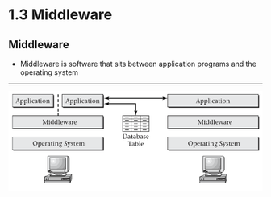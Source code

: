 1.3 Middleware
==============

Middleware
----------

- Middleware is software that sits between application programs and the operating system

---

![Middleware](media/1-2.png)
